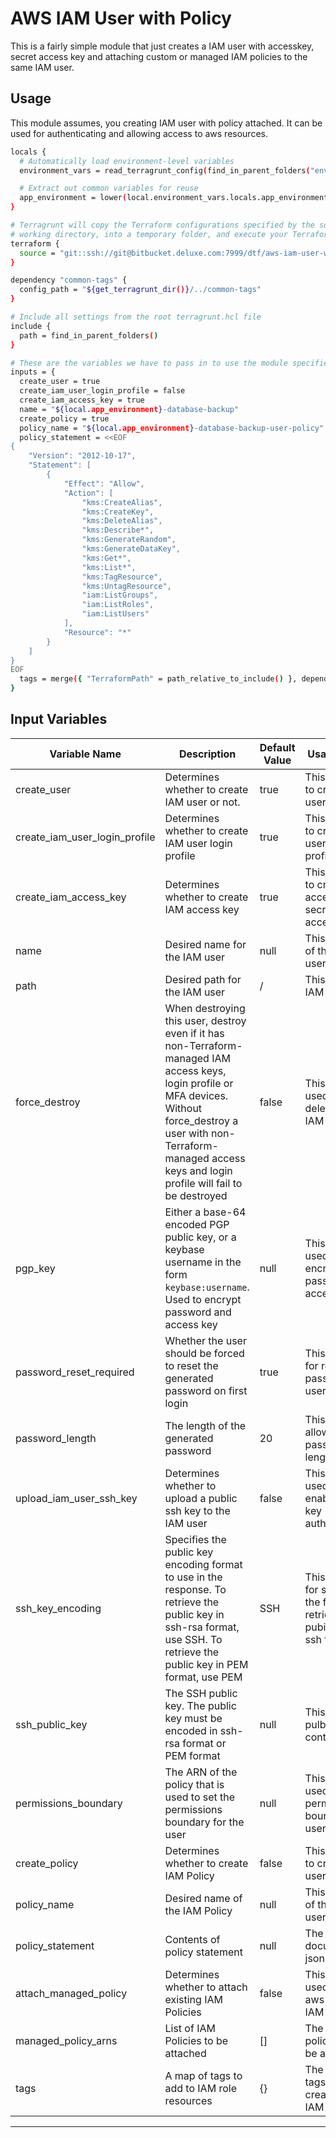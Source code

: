 # AWS IAM User with Policy

This is a fairly simple module that just creates a IAM user with accesskey, secret access key and attaching custom or managed IAM policies to the same IAM user.

## Usage

This module assumes, you creating IAM user with policy attached. It can be used for authenticating and allowing access to aws resources.

```bash
locals {
  # Automatically load environment-level variables
  environment_vars = read_terragrunt_config(find_in_parent_folders("env.hcl"))

  # Extract out common variables for reuse
  app_environment = lower(local.environment_vars.locals.app_environment)
}

# Terragrunt will copy the Terraform configurations specified by the source parameter, along with any files in the
# working directory, into a temporary folder, and execute your Terraform commands in that folder.
terraform {
  source = "git::ssh://git@bitbucket.deluxe.com:7999/dtf/aws-iam-user-with-policy//?ref=1.0.0"
}

dependency "common-tags" {
  config_path = "${get_terragrunt_dir()}/../common-tags"
}

# Include all settings from the root terragrunt.hcl file
include {
  path = find_in_parent_folders()
}

# These are the variables we have to pass in to use the module specified in the terragrunt configuration above
inputs = {
  create_user = true
  create_iam_user_login_profile = false
  create_iam_access_key = true
  name = "${local.app_environment}-database-backup"
  create_policy = true
  policy_name = "${local.app_environment}-database-backup-user-policy"
  policy_statement = <<EOF
{
    "Version": "2012-10-17",
    "Statement": [
        {
            "Effect": "Allow",
            "Action": [
                "kms:CreateAlias",
                "kms:CreateKey",
                "kms:DeleteAlias",
                "kms:Describe*",
                "kms:GenerateRandom",
                "kms:GenerateDataKey",
                "kms:Get*",
                "kms:List*",
                "kms:TagResource",
                "kms:UntagResource",
                "iam:ListGroups",
                "iam:ListRoles",
                "iam:ListUsers"
            ],
            "Resource": "*"
        }
    ]
}
EOF
  tags = merge({ "TerraformPath" = path_relative_to_include() }, dependency.common-tags.outputs.common_tags)
}
```

## Input Variables

| Variable Name | Description | Default Value | Usage Notes |
|--|--|--|--|
| create_user | Determines whether to create IAM user or not. | true | This will opt is to create IAM user |
| create_iam_user_login_profile | Determines whether to create IAM user login profile | true | This will opt is to create IAM user login profile |
| create_iam_access_key | Determines whether to create IAM access key | true | This will opt is to create IAM accesskey, secrey access key |
| name | Desired name for the IAM user | null | This is name of the IAM user |
| path | Desired path for the IAM user | / | This is path of IAM user |
| force_destroy | When destroying this user, destroy even if it has non-Terraform-managed IAM access keys, login profile or MFA devices. Without force_destroy a user with non-Terraform-managed access keys and login profile will fail to be destroyed | false | This will be used for force deleting of IAM user |
| pgp_key | Either a base-64 encoded PGP public key, or a keybase username in the form `keybase:username`. Used to encrypt password and access key | null | This will be used to encrypt password and access key |
| password_reset_required | Whether the user should be forced to reset the generated password on first login | true | This will used for reset password at user login |
| password_length | The length of the generated password | 20 | This is max allowed password length |
| upload_iam_user_ssh_key | Determines whether to upload a public ssh key to the IAM user | false | This will be used for enable ssh key authentication |
| ssh_key_encoding | Specifies the public key encoding format to use in the response. To retrieve the public key in ssh-rsa format, use SSH. To retrieve the public key in PEM format, use PEM | SSH | This is used for specifying the format for retrieving pubic key in ssh format |
| ssh_public_key | The SSH public key. The public key must be encoded in ssh-rsa format or PEM format | null | This is ssh pulbic key content |
| permissions_boundary | The ARN of the policy that is used to set the permissions boundary for the user | null | This will be used to set permission boundary of user |
| create_policy | Determines whether to create IAM Policy | false | This will opt is to create IAM user policy |
| policy_name | Desired name of the IAM Policy | null | This is name of the IAM user policy |
| policy_statement | Contents of policy statement | null | The policy document in json format |
| attach_managed_policy | Determines whether to attach existing IAM Policies | false | This will be used to attach aws managed IAM policies |
| managed_policy_arns | List of IAM Policies to be attached | [] | The list of policy arns to be attached |
| tags | A map of tags to add to IAM role resources | {} | The list of tags will be created for IAM user |
---
